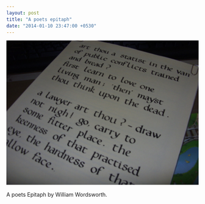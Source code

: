 ```yaml
---
layout: post
title: "A poets epitaph"
date: "2014-01-10 23:47:00 +0530"
---
```


![A poets epitaph](/img/wordsworth-1.jpg)

A poets Epitaph by William Wordsworth.
